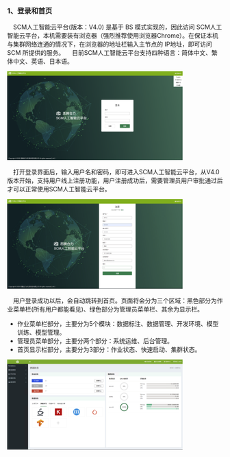 ### 1、登录和首页
&ensp;&ensp;SCM人工智能云平台(版本：V4.0) 是基于 BS 模式实现的，因此访问 SCM人工智能云平台，本机需要装有浏览器（强烈推荐使用浏览器Chrome）。在保证本机与集群网络连通的情况下，在浏览器的地址栏输入主节点的 IP地址，即可访问 SCM 所提供的服务。
&ensp;&ensp;目前SCM人工智能云平台支持四种语言：简体中文、繁体中文、英语、日本语。

<img src="../img/login-01.png" alt="login-01" style="zoom: 40%;" />

&ensp;&ensp;打开登录界面后，输入用户名和密码，即可进入SCM人工智能云平台，从V4.0版本开始，支持用户线上注册功能，用户注册成功后，需要管理员用户审批通过后才可以正常使用SCM人工智能云平台。

<img src="../img/sign-up.png" alt="sign-up" style="zoom:40%;" />


&ensp;&ensp;用户登录成功以后，会自动跳转到首页。页面将会分为三个区域：黑色部分为作业菜单栏(所有用户都能看见)、绿色部分为管理员菜单栏、其余为显示栏。

+ 作业菜单栏部分，主要分为5个模块：数据标注、数据管理、开发环境、模型训练、模型管理。
+ 管理员菜单部分，主要分两个部分：系统运维、后台管理。
+ 首页显示栏部分，主要分为3部分：作业状态、快速启动、集群状态。

<img src="../img/index-02.png" alt="index-02" style="zoom:40%;" />

